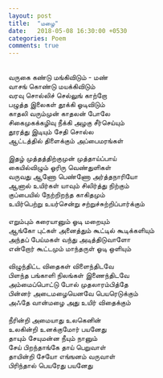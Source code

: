 ```yaml
---
layout: post
title:  "மழை"
date:   2018-05-08 16:30:00 +0530
categories: Poem
comments: true
---
```


<br>வருகை கண்டு மங்கிவிடும் - மண் 
<br>வாசங் கொண்டு மயக்கிவிடும் 
<br>வரவு சொல்லிச் செல்லுங் காற்றோ 
<br>பழுத்த இலைகள் தூக்கி ஓடிவிடும் 
<br>காதலி வரும்முன்  காதலன் போலே 
<br>சிகைமுகக்கழிவு நீக்கி அழகு சீர்செய்யும்
<br>தூரத்து இடியும் சேதி சொல்ல 
<br>ஆட்டத்தில் திளைக்கும் அப்பைமரங்கள்
<br>
<br>இதழ் முத்தத்திற்குமுன் முத்தாய்ப்பாய் 
<br>கையில்விழும் ஓரிரு வெண்துளிகள்
<br>வருவது ஆணோ பெண்ணோ அர்த்தநாரியோ 
<br>ஆனால் உயிர்கள் யாவும் சிலிர்த்து நிற்கும் 
<br>குப்பையில் நேற்றிறந்த காகிதமும் 
<br>உயிர்பெற்று உயர்சென்று சற்றுச்சுற்றிப்பார்க்கும் 
<br>
<br>எறும்பும் கரையானும் ஓடி மறையும் 
<br>ஆங்கோ புட்கள் அனைத்தும் கூட்டில் கூடிக்களியும்
<br>அந்தப் பேய்மகள் வந்து அடித்திடுவாளோ 
<br>என்றோர் கூட்டமும் மாந்தருள் ஓடி ஒளியும்
<br>
<br>விழுந்திட்ட விதைகள் விளைந்திடவே 
<br>பிளந்த பங்காளி நிலங்கள் இணைந்திடவே
<br>அம்மைப்பொட்டு போல் முதலாரம்பித்தே
<br>பின்னர் அடைமழையெனவே பெயரெடுக்கும் 
<br>அஃதே வான்மழை அது உயிர் விதைக்கும்
<br>
<br>நீரின்றி அமையாது உலகெனின் 
<br>உலகின்றி உனக்குமோர் பயனேது
<br>தாயும் சேயுமன்ன நீயும் நானும்
<br>சேய் பிறந்தாங்கே தாய் பெறுவாள் 
<br>தாயின்றி சேயோ எங்ஙனம்  வருவாள்
<br>பிரிந்தால் பெயரேது பயனேது
